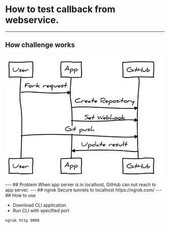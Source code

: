# How to test callback from webservice.
---
## How challenge works

<img src="images/challenge-flow.svg" style="background-color:#fff;border:none;width:800px;">
---
## Problem
When app server is in localhost, GitHub can not reach to app server.
---
## ngrok
Secure tunnels to localhost
https://ngrok.com/
---
## How to use

- Download CLI application
- Run CLI with specified port

``` 
ngrok http 9000
```



